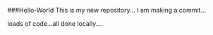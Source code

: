 ###Hello-World
This is my new repository...
I am making a commit...

loads of code...all done locally....
